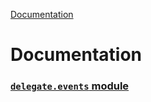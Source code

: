 [Documentation](/docs/documentation.md)

# Documentation

### [`delegate.events` module](/docs/delegate/events/module.md)

